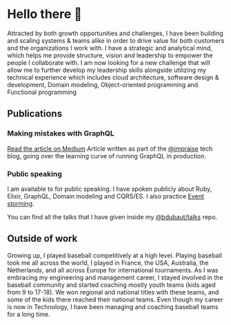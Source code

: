 # Hello there 👋

Attracted by both growth opportunities and challenges, I have been building and scaling systems & teams alike in order to drive value for both customers and the organizations I work with. I have a strategic and analytical mind, which helps me provide structure, vision and leadership to empower the people I collaborate with. I am now looking for a new challenge that will allow me to further develop my leadership skills alongside utilizing my technical experience which includes cloud architecture, software design & development, Domain modeling, Object-oriented programming and Functional programming

## Publications
### Making mistakes with GraphQL
[Read the article on Medium](https://medium.com/impraise-design-engineering/making-mistakes-with-graphql-874b8ca62b9d)
Article written as part of the [@impraise](https://github.com/impraise) tech blog, going over the learning curve of running GraphQL in production.

### Public speaking
I am available to for public speaking. I have spoken publicly about Ruby, Elixir, GraphQL, Domain modeling and CQRS/ES. I also practice [Event storming](https://eventstorming.com).

You can find all the talks that I have given inside my [@bdubaut/talks](https://github.com/bdubaut/talks) repo.

## Outside of work
Growing up, I played baseball competitively at a high level. Playing baseball took me all across the world, I played in France, the USA, Australia, the Netherlands, and all across Europe for international tournaments. As I was embracing my engineering and management career, I stayed involved in the baseball community and started coaching mostly youth teams (kids aged from 9 to 17-18). We won regional and national titles with these teams, and some of the kids there reached their national teams. Even though my career is now in Technology, I have been managing and coaching baseball teams for a long time. 
